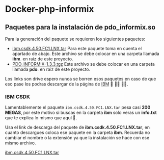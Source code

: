 # Docker-php-informix

## Paquetes para la instalación de pdo_informix.so
 
Para la generación del paquete se requieren los siguientes paquetes:

* [ibm.csdk.4.50.FC1.LNX.tar](https://drive.google.com/file/d/1prZ_MxgspKj26oYEAi2eXfamgJVAGecX/view?usp=sharing) Para este paquete toma en cuenta el apartado de abajo. Este archivo se debe colocar en una carpeta llamada **ibm**. en raiz de este proyecto.
* [PDO_INFORMIX-1.3.3.tgz](https://drive.google.com/file/d/1fW8D3eiJt1shjC5ka-cBZaQf9gUAbHn6/view?usp=sharing) Este archivo se debe colocar en una carpeta llamada **pdo**. en raiz de este proyecto.

Los links son drive espero nunca se borren esos paquetes en caso de que eso pase los podras descargar de la página de [IBM](http://www-306.ibm.com/software/data/informix/tools/csdk/) 🧟  🧟‍♂️  🧟‍♀️.



### IBM CSDK

Lamentablemente el paquete `ibm.csdk.4.50.FC1.LNX.tar` pesa casi **200 MEGAS**, por este motivo si buscas en la carpeta **ibm** solo veras un **info.txt** que te explica lo mismo que aquí 🤪.

Usa el link de descarga del paquete de **ibm.csdk.4.50.FC1.LNX.tar**, en cuanto descargues coloca ese paquete en la carpeta **ibm**. Recuerda no cambiar el nombre o la extensión ya que la instalación se hace con ese mismo archivo.

[ibm.csdk.4.50.FC1.LNX.tar](https://drive.google.com/file/d/1prZ_MxgspKj26oYEAi2eXfamgJVAGecX/view?usp=sharing)
